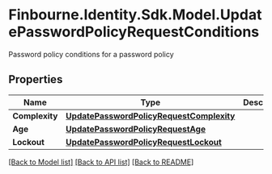 # Finbourne.Identity.Sdk.Model.UpdatePasswordPolicyRequestConditions
Password policy conditions for a password policy

## Properties

Name | Type | Description | Notes
------------ | ------------- | ------------- | -------------
**Complexity** | [**UpdatePasswordPolicyRequestComplexity**](UpdatePasswordPolicyRequestComplexity.md) |  | 
**Age** | [**UpdatePasswordPolicyRequestAge**](UpdatePasswordPolicyRequestAge.md) |  | 
**Lockout** | [**UpdatePasswordPolicyRequestLockout**](UpdatePasswordPolicyRequestLockout.md) |  | 

[[Back to Model list]](../README.md#documentation-for-models) [[Back to API list]](../README.md#documentation-for-api-endpoints) [[Back to README]](../README.md)

